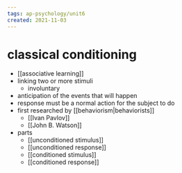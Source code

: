 ```yaml
---
tags: ap-psychology/unit6 
created: 2021-11-03
---
```


# classical conditioning

- [[associative learning]]
- linking two or more stimuli
	- involuntary
- anticipation of the events that will happen
- response must be a normal action for the subject to do
- first researched by [[behaviorism|behaviorists]]
	- [[Ivan Pavlov]]
	- [[John B. Watson]]
- parts
	- [[unconditioned stimulus]]
	- [[unconditioned response]]
	- [[conditioned stimulus]]
	- [[conditioned response]] 
